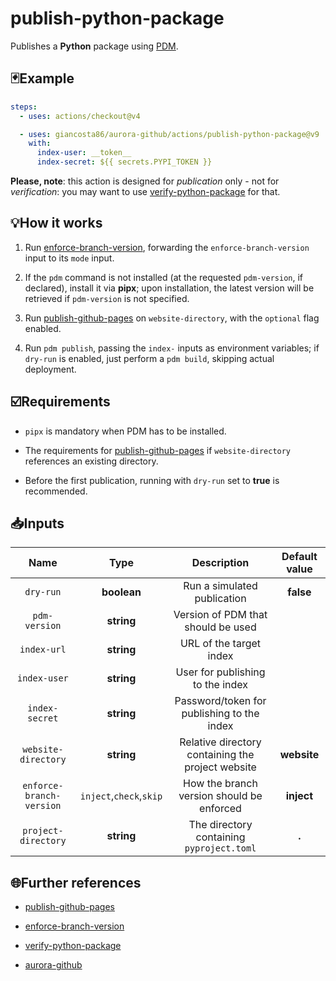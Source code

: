 # publish-python-package

Publishes a **Python** package using [PDM](https://pdm-project.org).

## 🃏Example

```yaml
steps:
  - uses: actions/checkout@v4

  - uses: giancosta86/aurora-github/actions/publish-python-package@v9
    with:
      index-user: __token__
      index-secret: ${{ secrets.PYPI_TOKEN }}
```

**Please, note**: this action is designed for _publication_ only - not for _verification_: you may want to use [verify-python-package](../verify-python-package/README.md) for that.

## 💡How it works

1. Run [enforce-branch-version](../enforce-branch-version/README.md), forwarding the `enforce-branch-version` input to its `mode` input.

1. If the `pdm` command is not installed (at the requested `pdm-version`, if declared), install it via **pipx**; upon installation, the latest version will be retrieved if `pdm-version` is not specified.

1. Run [publish-github-pages](../publish-github-pages/README.md) on `website-directory`, with the `optional` flag enabled.

1. Run `pdm publish`, passing the `index-` inputs as environment variables; if `dry-run` is enabled, just perform a `pdm build`, skipping actual deployment.

## ☑️Requirements

- `pipx` is mandatory when PDM has to be installed.

- The requirements for [publish-github-pages](../publish-github-pages/README.md) if `website-directory` references an existing directory.

- Before the first publication, running with `dry-run` set to **true** is recommended.

## 📥Inputs

|           Name           |          Type           |                    Description                    | Default value |
| :----------------------: | :---------------------: | :-----------------------------------------------: | :-----------: |
|        `dry-run`         |       **boolean**       |            Run a simulated publication            |   **false**   |
|      `pdm-version`       |       **string**        |        Version of PDM that should be used         |               |
|       `index-url`        |       **string**        |              URL of the target index              |               |
|       `index-user`       |       **string**        |         User for publishing to the index          |               |
|      `index-secret`      |       **string**        |    Password/token for publishing to the index     |               |
|   `website-directory`    |       **string**        | Relative directory containing the project website |  **website**  |
| `enforce-branch-version` | `inject`,`check`,`skip` |     How the branch version should be enforced     |  **inject**   |
|   `project-directory`    |       **string**        |     The directory containing `pyproject.toml`     |     **.**     |

## 🌐Further references

- [publish-github-pages](../publish-github-pages/README.md)

- [enforce-branch-version](../enforce-branch-version/README.md)

- [verify-python-package](../verify-python-package/README.md)

- [aurora-github](../../README.md)
